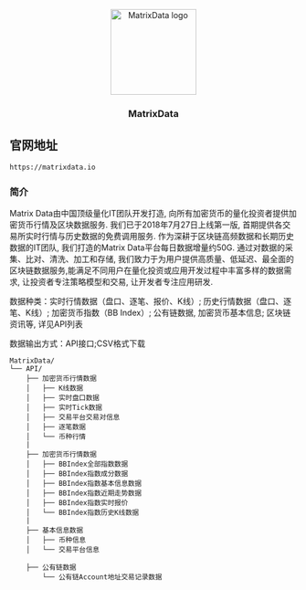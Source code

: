 <p align="center">
  <a href="https://matrixdata.io">
    <img src="https://matrixdata.io/assets/images/p_nav_logo.svg" alt="MatrixData logo" width=150 height=150>
  </a>

  <h3 align="center">MatrixData</h3>
</p>

## 官网地址

`https://matrixdata.io`

### 简介
Matrix Data由中国顶级量化IT团队开发打造, 向所有加密货币的量化投资者提供加密货币行情及区块数据服务. 我们已于2018年7月27日上线第一版, 首期提供各交易所实时行情与历史数据的免费调用服务.  作为深耕于区块链高频数据和长期历史数据的IT团队, 我们打造的Matrix Data平台每日数据增量约50G. 通过对数据的采集、比对、清洗、加工和存储, 我们致力于为用户提供高质量、低延迟、最全面的区块链数据服务,能满足不同用户在量化投资或应用开发过程中丰富多样的数据需求, 让投资者专注策略模型和交易, 让开发者专注应用研发. 

数据种类：实时行情数据（盘口、逐笔、报价、K线）; 历史行情数据（盘口、逐笔、K线）; 加密货币指数（BB Index）; 公有链数据, 加密货币基本信息; 区块链资讯等, 详见API列表

数据输出方式：API接口;CSV格式下载


```
MatrixData/
└── API/
    ├── 加密货币行情数据
    │   ├── K线数据
    │   ├── 实时盘口数据 
    │   ├── 实时Tick数据  
    │   ├── 交易平台交易对信息 
    │   ├── 逐笔数据
    │   └── 币种行情
    |
    ├── 加密货币行情数据
    │   ├── BBIndex全部指数数据
    │   ├── BBIndex指数成分数据
    │   ├── BBIndex指数基本信息数据 
    │   ├── BBIndex指数近期走势数据
    │   ├── BBIndex指数实时报价
    │   └── BBIndex指数历史K线数据
    |
    ├── 基本信息数据
    │   ├── 币种信息
    │   └── 交易平台信息

    ├── 公有链数据
        └── 公有链Account地址交易记录数据
```


